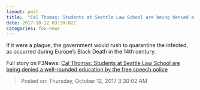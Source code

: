 ```yaml
---
layout: post
title:  "Cal Thomas: Students at Seattle Law School are being denied a well-rounded education by the free speech police"
date: 2017-10-12 03:30:02Z
categories: fox-news
---
```


If it were a plague, the government would rush to quarantine the infected, as occurred during Europe’s Black Death in the 14th century.


Full story on F3News: [Cal Thomas: Students at Seattle Law School are being denied a well-rounded education by the free speech police](http://www.f3nws.com/n/qb2WyC)

> Posted on: Thursday, October 12, 2017 3:30:02 AM
